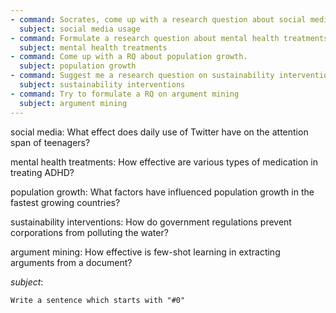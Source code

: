 ```yaml
---
- command: Socrates, come up with a research question about social media usage
  subject: social media usage
- command: Formulate a research question about mental health treatments
  subject: mental health treatments
- command: Come up with a RQ about population growth.
  subject: population growth
- command: Suggest me a research question on sustainability interventions
  subject: sustainability interventions
- command: Try to formulate a RQ on argument mining
  subject: argument mining
---
```


social media: What effect does daily use of Twitter have on the attention span of teenagers?

mental health treatments: How effective
are various types of medication in treating ADHD?

population growth: What factors have influenced population growth in the fastest growing countries?

sustainability interventions: How do government regulations prevent corporations from polluting the water?

argument mining: How effective is few-shot learning in extracting arguments from a document?

*subject*:

```dual
Write a sentence which starts with "#0"
```